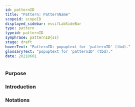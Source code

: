 ```yaml
---
id: patternID
title: "Pattern: PatternName"
scopeid: scopeID
displayed_sidebar: essifLabSideBar
type: pattern
typeid: patternID
symphrase: patternID{ss}
stage: draft
hoverText: "PatternID: popuptext for 'patternID' (tbd)."
glossaryText: "popuptext for 'patternID' (tbd)."
date: 20210601
---
```

<!-- A pattern captures/describes a set of concepts, relations between them, and rules or constraints that (instances) thereof comply with. As such, it is a concise and possibly formal description of a coherent set of ideas, a mental model if you will, that can be used to facilitate one's thinking about/with these concepts.
Please fill in the placeholders in this file as follows:
- `<existing-scopeID>`: machine readable text that identifies the scope in which this pattern is defined;
- `<Existing Scope>`: human readable text that identifies the scope in which this pattern is defined;
- `<NewPatternID>`: machine readable text that identifies this pattern within <existing-scopeID>;
- `<New Pattern>`: human readable text that identifies this pattern within <Existing Scope>;
-->

### Purpose
<!-- Concisely describe what can you do with the pattern that is (at least) harder if you didn't have it. -->

### Introduction
<!-- Gently introduce the pattern, by referring to real-world situations and using colloquial terms, so that when someone has read the text, (s)he knows what it is about, and is ready to delve into the specifics of the pattern. -->

### Notations
<!-- This (optional) section specifies the notations that are used, or refers to such a specification. -->

### <!-- any number of other sections, as is fit for describing the pattern -->
<!-- text as appropriate for such a section -->

<!--
---
### Footnotes

[//]: # This (optional) section contains any footnotes that may have been specified in the text above.

[^1]: the text for footnote [^1] goes here.

-->